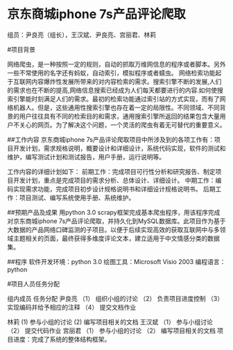 # 京东商城iphone 7s产品评论爬取

组员：尹良亮（组长），王汉斌、尹良亮、宫丽君、林莉 

#项目背景

网络爬虫，是一种按照一定的规则，自动的抓取万维网信息的程序或者脚本。另外一些不常使用的名字还有蚂蚁，自动索引，模拟程序或者蠕虫。
网络检索功能起于互联网内容爆炸性发展所带来的对内容检索的需求。搜索引擎不断的发展,人们的需求也在不断的提高,网络信息搜索已经成为人们每天都要进行的内容.如何使搜索引擎能时刻满足人们的需求。最初的检索功能通过索引站的方式实现，而有了网络机器人。但是，这些通用性搜索引擎也存在着一定的局限性。不同领域、不同背景的用户往往具有不同的检索目的和需求，通用搜索引擎所返回的结果包含大量用户不关心的网页。为了解决这个问题，一个灵活的爬虫有着无可替代的重要意义。


##工作内容
京东商城iphone 7s产品评论爬取项目中所涉及到的各项工作有：项目开发计划，需求规格说明，概要设计和详细设计，系统代码实现，软件的测试和维护，编写测试计划和测试报告，用户手册，运行说明等。 

工作内容的详细计划如下： 
前期工作：完成项目可行性分析和研究报告、制定项目开发计划，重点是完成项目的需求分析、总体设计、详细设计。
中期工作：编码实现需求功能，完成项目初步设计规格说明书和详细设计规格说明书。
后期工作：项目测试、编写系统使用手册、系统维护。

##预期产品及成果
用python 3.0 scrapy框架完成基本爬虫程序，用该程序完成对京东商城iphone 7s产品评论爬取，并持久化到MySQL数据库。此项目作为基于大数据的产品网络口碑监测的子项目。以便于后续实现高效的获取互联网中与多领域主题相关的页面，最终获得多维度评论文本，建立适用于中文情感分类的数据集。

##程序 
软件开发环境：python 3.0 
绘图工具：Microsoft Visio 2003
编程语言：python

#项目人员任务分配 

组内成员	                   任务分配
尹良亮	              （1）	组织小组的讨论
                    （2）	负责项目进度控制
                    （3）	实现编码并给予相应的注释
                    （4）	提交文档作业
                    
林莉	               (1)	参与小组的讨论
                     (2)	编写项目相关的文档
王汉斌	              （1）	参与小组讨论
                    （2）	提交代码作业
宫丽君	              （1）	参与小组的讨论
                     （2）	编写项目相关的文档
项目进度：完成了系统的整体结构框架。

